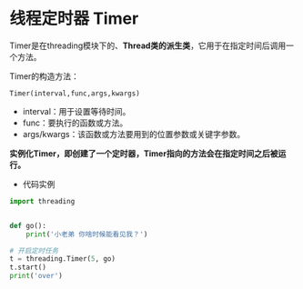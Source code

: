 # 线程定时器 Timer

Timer是在threading模块下的、**Thread类的派生类**，它用于在指定时间后调用一个方法。

Timer的构造方法：

```
Timer(interval,func,args,kwargs)
```

- interval：用于设置等待时间。
- func：要执行的函数或方法。
- args/kwargs：该函数或方法要用到的位置参数或关键字参数。

**实例化Timer，即创建了一个定时器，Timer指向的方法会在指定时间之后被运行。**

- 代码实例

```python
import threading


def go():
    print('小老弟 你啥时候能看见我？')

# 开启定时任务
t = threading.Timer(5, go)
t.start()
print('over')
```

